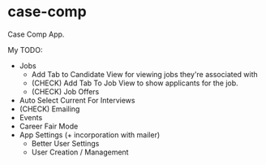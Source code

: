 case-comp
=========

Case Comp App.


My TODO:
- Jobs
    - Add Tab to Candidate View for viewing jobs they're associated with
    - (CHECK) Add Tab To Job View to show applicants for the job.
    - (CHECK) Job Offers
- Auto Select Current For Interviews
- (CHECK) Emailing
- Events
- Career Fair Mode
- App Settings (+ incorporation with mailer)
  - Better User Settings
  - User Creation / Management
